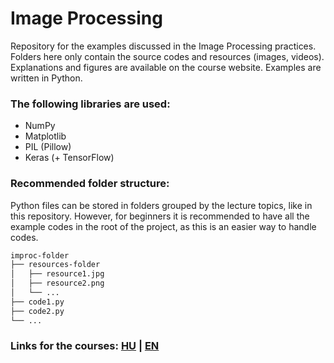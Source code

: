 # Image Processing
Repository for the examples discussed in the Image Processing practices. Folders here only contain the source codes and resources (images, videos). Explanations and figures are available on the course website. Examples are written in Python.

### The following libraries are used:
- NumPy
- Matplotlib
- PIL (Pillow)
- Keras (+ TensorFlow)

### Recommended folder structure:

Python files can be stored in folders grouped by the lecture topics, like in this repository. However, for beginners it is recommended to have all the example codes in the root of the project, as this is an easier way to handle codes.

```bash
improc-folder
├── resources-folder
│   ├── resource1.jpg
│   ├── resource2.png
│   └── ...
├── code1.py
├── code2.py
└── ...
```

### Links for the courses: [HU](https://szilagyipeti.hu/imgproc/content.html) | [EN](https://szilagyipeti.hu/imgproc/content-en.html)
